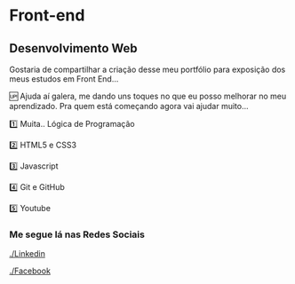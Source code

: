 # Front-end

## Desenvolvimento Web

Gostaria de compartilhar a criação desse meu portfólio para exposição dos meus estudos em Front End...

:up: Ajuda aí galera, me dando uns toques no que eu posso melhorar no meu aprendizado. Pra quem está começando agora vai ajudar muito...


:one: Muita.. Lógica de Programação

:two: HTML5 e CSS3

:three: Javascript

:four: Git e GitHub

:five: Youtube


### Me segue lá nas Redes Sociais

[./Linkedin](https://linkedin.com/in/juniormelo01)

[./Facebook](https://www.facebook.com/juniormelo.dev)
